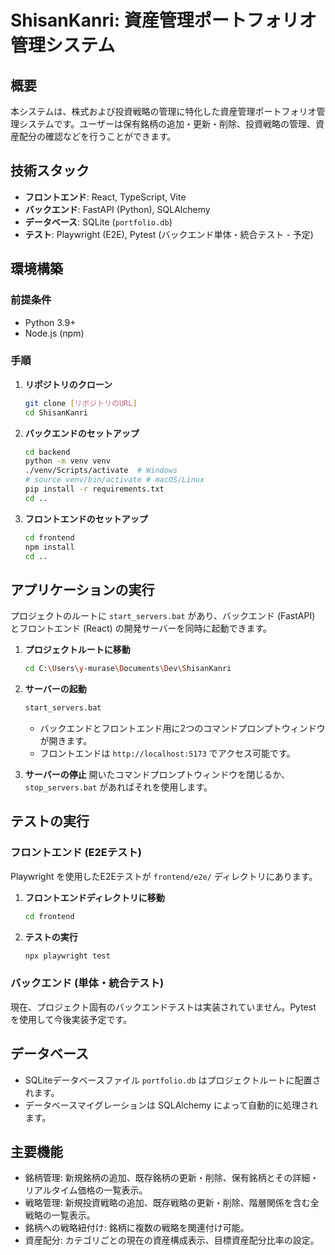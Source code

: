 # ShisanKanri: 資産管理ポートフォリオ管理システム

## 概要
本システムは、株式および投資戦略の管理に特化した資産管理ポートフォリオ管理システムです。ユーザーは保有銘柄の追加・更新・削除、投資戦略の管理、資産配分の確認などを行うことができます。

## 技術スタック
- **フロントエンド**: React, TypeScript, Vite
- **バックエンド**: FastAPI (Python), SQLAlchemy
- **データベース**: SQLite (`portfolio.db`)
- **テスト**: Playwright (E2E), Pytest (バックエンド単体・統合テスト - 予定)

## 環境構築

### 前提条件
- Python 3.9+
- Node.js (npm)

### 手順

1.  **リポジトリのクローン**
    ```bash
    git clone [リポジトリのURL]
    cd ShisanKanri
    ```

2.  **バックエンドのセットアップ**
    ```bash
    cd backend
    python -m venv venv
    ./venv/Scripts/activate  # Windows
    # source venv/bin/activate # macOS/Linux
    pip install -r requirements.txt
    cd ..
    ```

3.  **フロントエンドのセットアップ**
    ```bash
    cd frontend
    npm install
    cd ..
    ```

## アプリケーションの実行

プロジェクトのルートに `start_servers.bat` があり、バックエンド (FastAPI) とフロントエンド (React) の開発サーバーを同時に起動できます。

1.  **プロジェクトルートに移動**
    ```bash
    cd C:\Users\y-murase\Documents\Dev\ShisanKanri
    ```

2.  **サーバーの起動**
    ```bash
    start_servers.bat
    ```
    *   バックエンドとフロントエンド用に2つのコマンドプロンプトウィンドウが開きます。
    *   フロントエンドは `http://localhost:5173` でアクセス可能です。

3.  **サーバーの停止**
    開いたコマンドプロンプトウィンドウを閉じるか、`stop_servers.bat` があればそれを使用します。

## テストの実行

### フロントエンド (E2Eテスト)
Playwright を使用したE2Eテストが `frontend/e2e/` ディレクトリにあります。

1.  **フロントエンドディレクトリに移動**
    ```bash
    cd frontend
    ```

2.  **テストの実行**
    ```bash
    npx playwright test
    ```

### バックエンド (単体・統合テスト)
現在、プロジェクト固有のバックエンドテストは実装されていません。Pytest を使用して今後実装予定です。

## データベース
- SQLiteデータベースファイル `portfolio.db` はプロジェクトルートに配置されます。
- データベースマイグレーションは SQLAlchemy によって自動的に処理されます。

## 主要機能
- 銘柄管理: 新規銘柄の追加、既存銘柄の更新・削除、保有銘柄とその詳細・リアルタイム価格の一覧表示。
- 戦略管理: 新規投資戦略の追加、既存戦略の更新・削除、階層関係を含む全戦略の一覧表示。
- 銘柄への戦略紐付け: 銘柄に複数の戦略を関連付け可能。
- 資産配分: カテゴリごとの現在の資産構成表示、目標資産配分比率の設定。